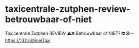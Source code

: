 # taxicentrale-zutphen-review-betrouwbaar-of-niet
Taxicentrale Zutphen REVIEW ⚠️❌ Betrouwbaar of NIET?!⛔️😭 – https://132.nl/SnelTaxi
